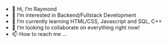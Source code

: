 - 👋 Hi, I’m Raymond
- 👀 I’m interested in Backend/Fullstack Development
- 🌱 I’m currently learning HTML/CSS, Javascript and SQL, C++
- 💞️ I’m looking to collaborate on everything right now!
- 📫 How to reach me ...

<!---
Justraymond99/Justraymond99 is a ✨ special ✨ repository because its `README.md` (this file) appears on your GitHub profile.
You can click the Preview link to take a look at your changes.
--->

